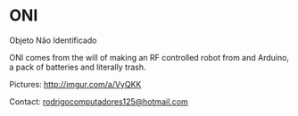 # ONI
Objeto Não Identificado

ONI comes from the will of making an RF controlled robot from and Arduino, a pack of batteries and literally trash.

Pictures:
http://imgur.com/a/VyQKK

Contact:
rodrigocomputadores125@hotmail.com

